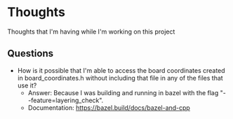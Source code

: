 # Thoughts

Thoughts that I'm having while I'm working on this project

## Questions
- How is it possible that I'm able to access the board coordinates created in
board_coordinates.h without including that file in any of the files that use it?
  - Answer: Because I was building and running in bazel with the flag "--feature=layering_check".
  - Documentation: https://bazel.build/docs/bazel-and-cpp